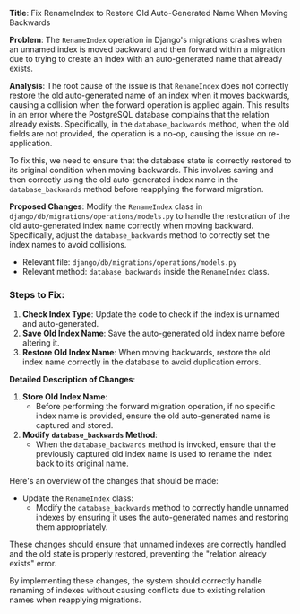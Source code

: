 **Title**: Fix RenameIndex to Restore Old Auto-Generated Name When Moving Backwards

**Problem**:
The `RenameIndex` operation in Django's migrations crashes when an unnamed index is moved backward and then forward within a migration due to trying to create an index with an auto-generated name that already exists.

**Analysis**:
The root cause of the issue is that `RenameIndex` does not correctly restore the old auto-generated name of an index when it moves backwards, causing a collision when the forward operation is applied again. This results in an error where the PostgreSQL database complains that the relation already exists. Specifically, in the `database_backwards` method, when the old fields are not provided, the operation is a no-op, causing the issue on re-application.

To fix this, we need to ensure that the database state is correctly restored to its original condition when moving backwards. This involves saving and then correctly using the old auto-generated index name in the `database_backwards` method before reapplying the forward migration.

**Proposed Changes**:
Modify the `RenameIndex` class in `django/db/migrations/operations/models.py` to handle the restoration of the old auto-generated index name correctly when moving backward. Specifically, adjust the `database_backwards` method to correctly set the index names to avoid collisions.

* Relevant file: `django/db/migrations/operations/models.py`
* Relevant method: `database_backwards` inside the `RenameIndex` class.

### Steps to Fix:

1. **Check Index Type**: Update the code to check if the index is unnamed and auto-generated.
2. **Save Old Index Name**: Save the auto-generated old index name before altering it.
3. **Restore Old Index Name**: When moving backwards, restore the old index name correctly in the database to avoid duplication errors.

**Detailed Description of Changes**:

1. **Store Old Index Name**:
   - Before performing the forward migration operation, if no specific index name is provided, ensure the old auto-generated name is captured and stored.
2. **Modify `database_backwards` Method**:
   - When the `database_backwards` method is invoked, ensure that the previously captured old index name is used to rename the index back to its original name.

Here's an overview of the changes that should be made:

- Update the `RenameIndex` class:
  - Modify the `database_backwards` method to correctly handle unnamed indexes by ensuring it uses the auto-generated names and restoring them appropriately.



These changes should ensure that unnamed indexes are correctly handled and the old state is properly restored, preventing the "relation already exists" error.

By implementing these changes, the system should correctly handle renaming of indexes without causing conflicts due to existing relation names when reapplying migrations.